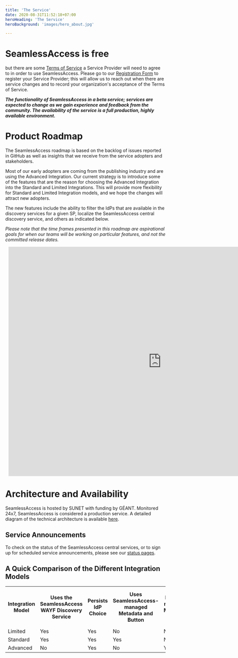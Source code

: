 ```yaml
---
title: 'The Service'
date: 2020-08-31T11:52:18+07:00
heroHeading: 'The Service'
heroBackground: 'images/hero_about.jpg'

---
```


# SeamlessAccess is free
but there are some [Terms of Service](https://seamlessaccess.org/services/tos/) a Service Provider will need to agree to in order to use SeamlessAccess. Please go to our [Registration Form](https://airtable.com/shrWsT728dVgj7Ghf) to register your Service Provider; this will allow us to reach out when there are service changes and to record your organization's acceptance of the Terms of Service.

**_The functionality of SeamlessAccess in a beta service; services are expected to change as we gain experience and feedback from the community. The availability of the service is a full production, highly available environment._**

# Product Roadmap
The SeamlessAccess roadmap is based on the backlog of issues reported in GitHub as well as insights that we receive from the service adopters and stakeholders. 

Most of our early adopters are coming from the publishing industry and are using the Advanced Integration. Our current strategy is to introduce some of the features that are the reason for choosing the Advanced Integration into the Standard and Limited Integrations. This will provide more flexibility for Standard and Limited Integration models, and we hope the changes will attract new adopters. 

The new features include the ability to filter the IdPs that are available in the discovery services for a given SP, localize the SeamlessAccess central discovery service, and others as indicated below. 

_Please note that the time frames presented in this roadmap are aspirational goals for when our teams will be working on particular features, and not the committed release dates._

<div style="width: 960px; height: 720px; margin: 10px; position: relative;"><iframe allowfullscreen frameborder="0" style="width:960px; height:720px" src="https://lucid.app/documents/embeddedchart/7843e420-8af2-42bd-ad69-daa61d6cec30" id="YSDE.Wh67_vI"></iframe></div>

# Architecture and Availability
SeamlessAccess is hosted by SUNET with funding by GÉANT. Monitored 24x7, SeamlessAccess is considered a production service. A detailed diagram of the technical architecture is available [here](https://wiki.geant.org/display/gn43wp5/Seamless+Access+Deployment+Architecture).

## Service Announcements
To check on the status of the SeamlessAccess central services, or to sign up for scheduled service announcements, please see our [status pages](https://status.seamlessaccess.org/).

## A Quick Comparison of the Different Integration Models

<table style="width:100%"
 <tr>
  <th>Integration Model</th>
  <th>Uses the SeamlessAccess WAYF Discovery Service</th>
  <th>Persists IdP Choice</th>
  <th>Uses SeamlessAccess-managed Metadata and Button</th>
  <th>Uses Locally-managed Metadata and Button</th>
 </tr> 
 <tr>
  <td>Limited</td>
  <td>Yes</td>
  <td>Yes</td>
  <td>No</td>
  <td>No</td>
 </tr> 
 <tr>
   <td>Standard</td>
   <td>Yes</td>
   <td>Yes</td>
   <td>Yes</td>
   <td>No</td>
  </tr>
  <tr>
   <td>Advanced</td>
   <td>No</td>
   <td>Yes</td>
   <td>No</td>
   <td>Yes</td>
  </tr>
  </table>